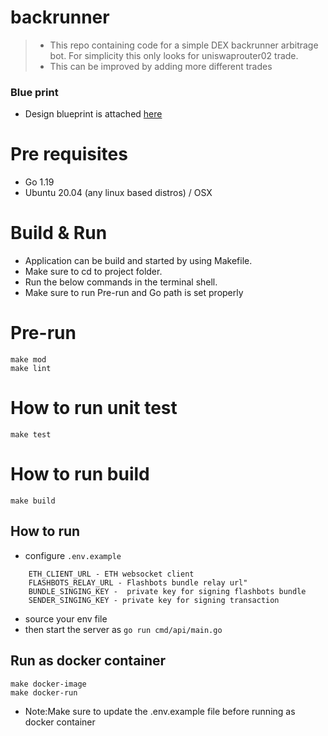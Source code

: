 # backrunner 
>* This repo containing code for a simple DEX backrunner arbitrage bot. For simplicity this only looks for uniswaprouter02 trade.
>* This can be improved by adding more different trades


### Blue print 
- Design blueprint is attached [here](https://hackmd.io/@FdW5ADdtSn6Xozlgy3Rsyg/SJeDWSAz2) 


# Pre requisites
- Go 1.19
- Ubuntu 20.04 (any linux based distros) / OSX

# Build & Run
* Application can be build and started by using Makefile.
* Make sure to cd to project folder.
* Run the below commands in the terminal shell.
* Make sure to run Pre-run and Go path is set properly

# Pre-run
    make mod
    make lint

# How to run unit test
    make test

# How to run build
    make build

## How to run
* configure `.env.example`
``` text 
    ETH_CLIENT_URL - ETH websocket client 
    FLASHBOTS_RELAY_URL - Flashbots bundle relay url"
    BUNDLE_SINGING_KEY -  private key for signing flashbots bundle 
    SENDER_SINGING_KEY - private key for signing transaction
```
* source your env file
* then start the server as `go run cmd/api/main.go`
## Run as docker container
    make docker-image
    make docker-run
* Note:Make sure to update the .env.example file before running as docker container
